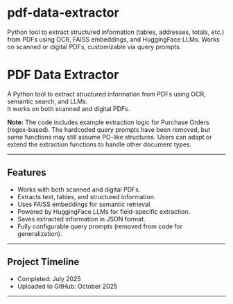 # pdf-data-extractor
Python tool to extract structured information (tables, addresses, totals, etc.) from PDFs using OCR, FAISS embeddings, and HuggingFace LLMs. Works on scanned or digital PDFs, customizable via query prompts.

# PDF Data Extractor

A Python tool to extract structured information from PDFs using OCR, semantic search, and LLMs.  
It works on both scanned and digital PDFs.  

**Note:** The code includes example extraction logic for Purchase Orders (regex-based). The hardcoded query prompts have been removed, but some functions may still assume PO-like structures. Users can adapt or extend the extraction functions to handle other document types.

---

## Features
- Works with both scanned and digital PDFs.  
- Extracts text, tables, and structured information.  
- Uses FAISS embeddings for semantic retrieval.  
- Powered by HuggingFace LLMs for field-specific extraction.  
- Saves extracted information in JSON format.  
- Fully configurable query prompts (removed from code for generalization).

---

## Project Timeline
- Completed: July 2025  
- Uploaded to GitHub: October 2025

---
